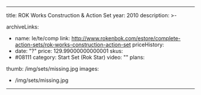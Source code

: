 
---
title: ROK Works Construction & Action Set
year: 2010
description: >-
  
archiveLinks:
  - name: le/te/comp
    link: http://www.rokenbok.com/estore/complete-action-sets/rok-works-construction-action-set
priceHistory:
  - date: "?"
    price: 129.99000000000001
skus:
  - #08111
category: Start Set (Rok Star)
video: ""
plans:

thumb: /img/sets/missing.jpg
images:
  -  /img/sets/missing.jpg
---
